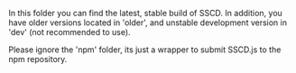 In this folder you can find the latest, stable build of SSCD. In addition, you have older versions located in 'older', and unstable development version in 'dev' (not recommended to use).

Please ignore the 'npm' folder, its just a wrapper to submit SSCD.js to the npm repository.
